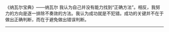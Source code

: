 《纳瓦尔宝典》——纳瓦尔
我认为自己并没有能力找到“正确方法”​。相反，我努力的方向是逐一排除不奏效的方法。我认为成功就是不犯错。成功的关键并不在于做出正确判断，而在于避免做出错误判断。

---

